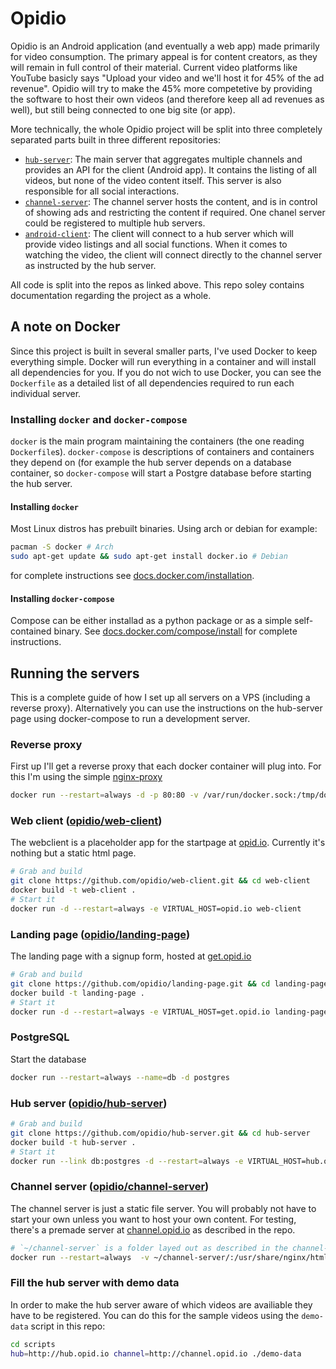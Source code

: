 # Opidio


Opidio is an Android application (and eventually a web app) made primarily for video consumption. The primary appeal is for content creators, as they will remain in full control of their material. Current video platforms like YouTube basicly says "Upload your video and we'll host it for 45% of the ad revenue". Opidio will try to make the 45% more competetive by providing the software to host their own videos (and therefore keep all ad revenues as well), but still being connected to one big site (or app).

More technically, the whole Opidio project will be split into three completely separated parts built in three different repositories:

- [`hub-server`](https://github.com/opidio/hub-server): The main server that aggregates multiple channels and provides an API for the client (Android app). It contains the listing of all videos, but none of the video content itself. This server is also responsible for all social interactions.
- [`channel-server`](https://github.com/opidio/channel-server): The channel server hosts the content, and is in control of showing ads and restricting the content if required. One chanel server could be registered to multiple hub servers.
- [`android-client`](https://github.com/opidio/android-client): The client will connect to a hub server which will provide video listings and all social functions. When it comes to watching the video, the client will connect directly to the channel server as instructed by the hub server.

All code is split into the repos as linked above. This repo soley contains documentation regarding the project as a whole.

## A note on Docker
Since this project is built in several smaller parts, I've used Docker to keep everything simple. Docker will run everything in a container and will install all dependencies for you. If you do not wich to use Docker, you can see the `Dockerfile` as a detailed list of all dependencies required to run each individual server.

### Installing `docker` and `docker-compose`
`docker` is the main program maintaining the containers (the one reading `Dockerfile`s). `docker-compose` is descriptions of containers and containers they depend on (for example the hub server depends on a database container, so `docker-compose` will start a Postgre database before starting the hub server.

#### Installing `docker`
Most Linux distros has prebuilt binaries. Using arch or debian for example:
```bash
pacman -S docker # Arch
sudo apt-get update && sudo apt-get install docker.io # Debian
```
for complete instructions see [docs.docker.com/installation](https://docs.docker.com/installation/).

#### Installing `docker-compose`
Compose can be either installad as a python package or as a simple self-contained binary. See
[docs.docker.com/compose/install](http://docs.docker.com/compose/install/) for complete instructions.

## Running the servers
This is a complete guide of how I set up all servers on a VPS (including a reverse proxy). Alternatively you can use the instructions on the hub-server page using docker-compose to run a development server.
### Reverse proxy
First up I'll get a reverse proxy that each docker container will plug into. For this I'm using the simple [nginx-proxy](https://github.com/jwilder/nginx-proxy)
```bash
docker run --restart=always -d -p 80:80 -v /var/run/docker.sock:/tmp/docker.sock jwilder/nginx-proxy
```
### Web client ([opidio/web-client](https://github.com/opidio/web-client))
The webclient is a placeholder app for the startpage at [opid.io](http://opid.io). Currently it's nothing but a static html page.
```bash
# Grab and build
git clone https://github.com/opidio/web-client.git && cd web-client
docker build -t web-client .
# Start it
docker run -d --restart=always -e VIRTUAL_HOST=opid.io web-client
```
### Landing page ([opidio/landing-page](https://github.com/opidio/landing-page))
The landing page with a signup form, hosted at [get.opid.io](http://get.opid.io)
```bash
# Grab and build
git clone https://github.com/opidio/landing-page.git && cd landing-page
docker build -t landing-page .
# Start it
docker run -d --restart=always -e VIRTUAL_HOST=get.opid.io landing-page
```
### PostgreSQL
Start the database
```bash
docker run --restart=always --name=db -d postgres
```
### Hub server ([opidio/hub-server](https://github.com/opidio/hub-server))
```bash
# Grab and build
git clone https://github.com/opidio/hub-server.git && cd hub-server
docker build -t hub-server .
# Start it
docker run --link db:postgres -d --restart=always -e VIRTUAL_HOST=hub.opid.io hub-server
```
### Channel server ([opidio/channel-server](https://github.com/opidio/channel-server))
The channel server is just a static file server. You will probably not have to start your own unless you want to host your own content. For testing, there's a premade server at [channel.opid.io](http://channel.opid.io) as described in the repo.
```bash
# `~/channel-server` is a folder layed out as described in the channel-server repo
docker run --restart=always  -v ~/channel-server/:/usr/share/nginx/html:ro -e VIRTUAL_HOST=channel.opid.io -d nginx
```
### Fill the hub server with demo data
In order to make the hub server aware of which videos are availiable they have to be registered. You can do this for the sample videos using the `demo-data` script in this repo:
```bash
cd scripts
hub=http://hub.opid.io channel=http://channel.opid.io ./demo-data
```
